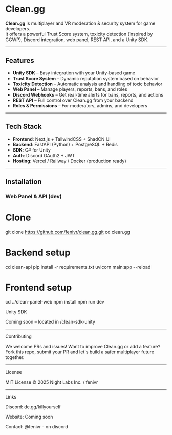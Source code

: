 
# Clean.gg

**Clean.gg** is multiplayer and VR moderation & security system for game developers.  
It offers a powerful Trust Score system, toxicity detection (inspired by GGWP), Discord integration, web panel, REST API, and a Unity SDK.

---

## Features

- **Unity SDK** – Easy integration with your Unity-based game
- **Trust Score System** – Dynamic reputation system based on behavior
- **Toxicity Detection** – Automatic analysis and handling of toxic behavior
- **Web Panel** – Manage players, reports, bans, and roles
- **Discord Webhooks** – Get real-time alerts for bans, reports, and actions
- **REST API** – Full control over Clean.gg from your backend
- **Roles & Permissions** – For moderators, admins, and developers

---

## Tech Stack

- **Frontend**: Next.js + TailwindCSS + ShadCN UI
- **Backend**: FastAPI (Python) + PostgreSQL + Redis
- **SDK**: C# for Unity
- **Auth**: Discord OAuth2 + JWT
- **Hosting**: Vercel / Railway / Docker (production ready)

---

## Installation

### Web Panel & API (dev)

# Clone
git clone https://github.com/fenivr/clean.gg.git
cd clean.gg

# Backend setup
cd clean-api
pip install -r requirements.txt
uvicorn main:app --reload

# Frontend setup
cd ../clean-panel-web
npm install
npm run dev

Unity SDK

Coming soon – located in /clean-sdk-unity


---

Contributing

We welcome PRs and issues!
Want to improve Clean.gg or add a feature? Fork this repo, submit your PR and let's build a safer multiplayer future together.


---

License

MIT License
© 2025 Night Labs Inc. / fenivr


---

Links

Discord: dc.gg/killyourself

Website: Coming soon

Contact: @fenivr - on discord
